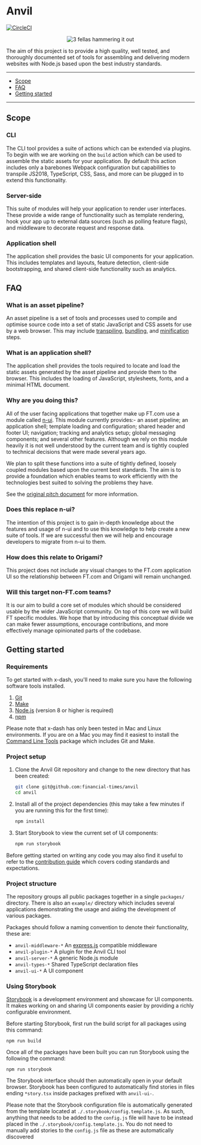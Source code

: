 # Anvil

[![CircleCI](https://circleci.com/gh/Financial-Times/anvil/tree/master.svg?style=svg&circle-token=2149091698510f3908776e16620b30494fdca26c)](https://circleci.com/gh/Financial-Times/anvil/tree/master)

<p align="center">
  <img src="https://media.giphy.com/media/CtGZtZklB1yCs/giphy-downsized.gif" alt="3 fellas hammering it out">
</p>

The aim of this project is to provide a high quality, well tested, and thoroughly documented set of tools for assembling and delivering modern websites with Node.js  based upon the best industry standards.

---

- [Scope](#scope)
- [FAQ](#faq)
- [Getting started](#getting-started)

---


## Scope

### CLI

The CLI tool provides a suite of actions which can be extended via plugins. To begin with we are working on the `build` action which can be used to assemble the static assets for your application. By default this action includes only a barebones Webpack configuration but capabilities to transpile JS2018, TypeScript, CSS, Sass, and more can be plugged in to extend this functionality.

### Server-side

This suite of modules will help your application to render user interfaces. These provide a wide range of functionality such as template rendering, hook your app up to external data sources (such as polling feature flags), and middleware to decorate request and response data.

### Application shell

The application shell provides the basic UI components for your application. This includes templates and layouts, feature detection, client-side bootstrapping, and shared client-side functionality such as analytics.


## FAQ

### What is an asset pipeline?

An asset pipeline is a set of tools and processes used to compile and optimise source code into a set of static JavaScript and CSS assets for use by a web browser. This may include [transpiling], [bundling], and [minification] steps.

[transpiling]: https://scotch.io/tutorials/javascript-transpilers-what-they-are-why-we-need-them
[bundling]: https://nolanlawson.com/2017/05/22/a-brief-and-incomplete-history-of-javascript-bundlers/
[minification]: https://blog.stackpath.com/glossary/minification/

### What is an application shell?

The application shell provides the tools required to locate and load the static assets generated by the asset pipeline and provide them to the browser. This includes the loading of JavaScript, stylesheets, fonts, and a minimal HTML document.

### Why are you doing this?

All of the user facing applications that together make up FT.com use a module called [n-ui]. This module currently provides:- an asset pipeline; an application shell; template loading and configuration; shared header and footer UI; navigation; tracking and analytics setup; global messaging components; and several other features. Although we rely on this module heavily it is not well understood by the current team and is tightly coupled to technical decisions that were made several years ago.

We plan to split these functions into a suite of tightly defined, loosely coupled modules based upon the current best standards. The aim is to provide a foundation which enables teams to work efficiently with the technologies best suited to solving the problems they have.

See the [original pitch document] for more information.

[n-ui]: https://github.com/Financial-Times/n-ui
[original pitch document]: https://docs.google.com/document/d/1UNRbX-BpPESA4-wSfCb6DRYIijyOUhBJh99iUE95cU0/edit?usp=sharing

### Does this replace n-ui?

The intention of this project is to gain in-depth knowledge about the features and usage of n-ui and to use this knowledge to help create a new suite of tools. If we are successful then we will help and encourage developers to migrate from n-ui to them.

### How does this relate to Origami?

This project does not include any visual changes to the FT.com application UI so the relationship between FT.com and Origami will remain unchanged.

### Will this target non-FT.com teams?

It is our aim to build a core set of modules which should be considered usable by the wider JavaScript community. On top of this core we will build FT specific modules. We hope that by introducing this conceptual divide we can make fewer assumptions, encourage contributions, and more effectively manage opinionated parts of the codebase.


## Getting started

### Requirements

To get started with x-dash, you'll need to make sure you have the following software tools installed.

1. [Git](https://git-scm.com/)
2. [Make](https://www.gnu.org/software/make/)
3. [Node.js](https://nodejs.org/en/) (version 8 or higher is required)
4. [npm](http://npmjs.com/)

Please note that x-dash has only been tested in Mac and Linux environments. If you are on a Mac you may find it easiest to install the [Command Line Tools](https://developer.apple.com/download/more/) package which includes Git and Make.


### Project setup

1. Clone the Anvil Git repository and change to the new directory that has been created:

    ```bash
    git clone git@github.com:financial-times/anvil
    cd anvil
    ```

2. Install all of the project dependencies (this may take a few minutes if you are running this for the first time):

    ```bash
    npm install
    ```

3. Start Storybook to view the current set of UI components:

    ```bash
    npm run storybook
    ```

Before getting started on writing any code you may also find it useful to refer to the [contribution guide](contribution.md) which covers coding standards and expectations.

### Project structure

The repository groups all public packages together in a single `packages/` directory. There is also an `example/` directory which includes several applications demonstrating the usage and aiding the development of various packages.

Packages should follow a naming convention to denote their functionality, these are:

- `anvil-middleware-*` An [express.js] compatible middleware
- `anvil-plugin-*` A plugin for the Anvil CLI tool
- `anvil-server-*` A generic Node.js module
- `anvil-types-*` Shared TypeScript declaration files
- `anvil-ui-*` A UI component

[express.js]: https://expressjs.com/

### Using Storybook

[Storybook] is a development environment and showcase for UI components. It makes working on and sharing UI components easier by providing a richly configurable environment.

[Storybook]: https://storybook.js.org/

Before starting Storybook, first run the build script for all packages using this command:

```
npm run build
```

Once all of the packages have been built you can run Storybook using the following the command:

```
npm run storybook
```

The Storybook interface should then automatically open in your default browser. Storybook has been configured to automatically find stories in files ending `*story.tsx` inside packages prefixed with `anvil-ui-`.

Please note that the Storybook configuration file is automatically generated from the template located at `./.storybook/config.template.js`. As such, anything that needs to be added to the `config.js` file will have to be instead placed in the `./.storybook/config.template.js`. You do not need to manually add stories to the `config.js` file as these are automatically discovered
